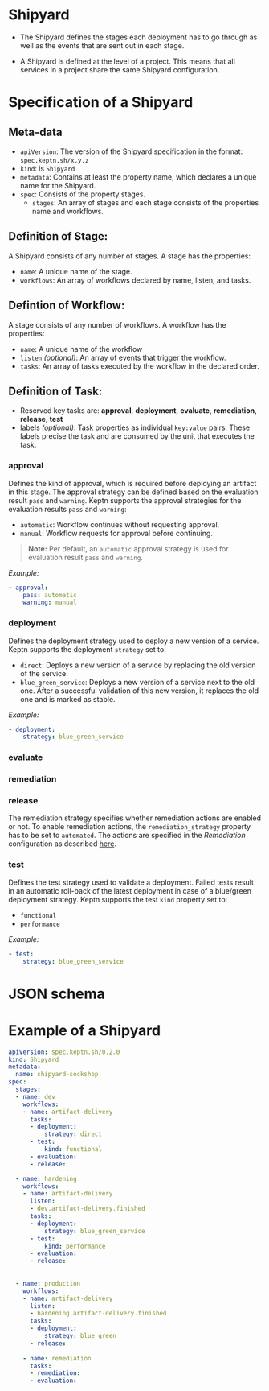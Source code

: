 # Shipyard

* The Shipyard defines the stages each deployment has to go through as well as the events that are sent out in each stage. 

* A Shipyard is defined at the level of a project. This means that all services in a project share the same Shipyard configuration. 

# Specification of a Shipyard

## Meta-data

* `apiVersion`: The version of the Shipyard specification in the format: `spec.keptn.sh/x.y.z`
* `kind`: is `Shipyard`
* `metadata`: Contains at least the property name, which declares a unique name for the Shipyard.
* `spec`: Consists of the property stages.
  * `stages`: An array of stages and each stage consists of the properties name and workflows.

## Definition of Stage:

A Shipyard consists of any number of stages. A stage has the properties:

* `name`: A unique name of the stage.
* `workflows`: An array of workflows declared by name, listen, and tasks.

## Defintion of Workflow:

A stage consists of any number of workflows. A workflow has the properties:

* `name`: A unique name of the workflow
* `listen` *(optional)*: An array of events that trigger the workflow.
* `tasks`: An array of tasks executed by the workflow in the declared order.

## Definition of Task:

* Reserved key tasks are: **approval**, **deployment**, **evaluate**, **remediation**, **release**, **test**
* labels *(optional)*: Task properties as individual `key:value` pairs. These labels precise the task and are consumed by the unit that executes the task.

### approval

Defines the kind of approval, which is required before deploying an artifact in this stage. The approval strategy can be defined based on the evaluation result `pass` and `warning`. Keptn supports the approval strategies for the evaluation results `pass` and `warning`:
  * `automatic`: Workflow continues without requesting approval.
  * `manual`:  Workflow requests for approval before continuing.
  
  > **Note:** Per default, an `automatic` approval strategy is used for evaluation result `pass` and `warning`.

*Example:*

```yaml
- approval: 
    pass: automatic
    warning: manual
```

### deployment

Defines the deployment strategy used to deploy a new version of a service. Keptn supports the deployment `strategy` set to: 
  * `direct`: Deploys a new version of a service by replacing the old version of the service.
  * `blue_green_service`: Deploys a new version of a service next to the old one. After a successful validation of this new version, it replaces the old one and is marked as stable.

*Example:*

```yaml
- deployment: 
    strategy: blue_green_service
```

### evaluate

### remediation

### release

The remediation strategy specifies whether remediation actions are enabled or not. To enable remediation actions, the `remediation_strategy` property has to be set to `automated`. The actions are specified in the *Remediation* configuration as described [here](./sre.md/#remediation).

### test

Defines the test strategy used to validate a deployment. Failed tests result in an automatic roll-back of the latest deployment in case of a blue/green deployment strategy. Keptn supports the test `kind` property set to:
  * `functional` 
  * `performance` 

*Example:*

```yaml
- test: 
    strategy: blue_green_service
```


# JSON schema




# Example of a Shipyard

```yaml
apiVersion: spec.keptn.sh/0.2.0
kind: Shipyard
metadata:
  name: shipyard-sockshop
spec:
  stages:
  - name: dev
    workflows:
    - name: artifact-delivery
      tasks:
      - deployment:
          strategy: direct
      - test:
          kind: functional
      - evaluation: 
      - release: 

  - name: hardening
    workflows:
    - name: artifact-delivery
      listen:
      - dev.artifact-delivery.finished
      tasks:
      - deployment:
          strategy: blue_green_service
      - test:
          kind: performance
      - evaluation:
      - release:
        
  
  - name: production
    workflows:
    - name: artifact-delivery 
      listen:
      - hardening.artifact-delivery.finished
      tasks:
      - deployment:
          strategy: blue_green
      - release:
      
    - name: remediation
      tasks:
      - remediation:
      - evaluation:
```
